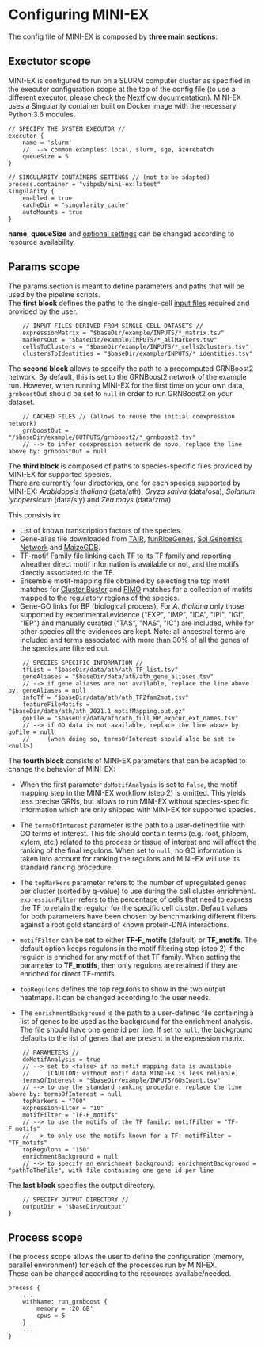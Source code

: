 # Configuring MINI-EX

The config file of MINI-EX is composed by **three main sections**:

## **Exectutor scope**
MINI-EX is configured to run on a SLURM computer cluster as specified in the executor configuration scope at the top of the config file (to use a different executor, please check [the Nextflow documentation](https://www.nextflow.io/docs/latest/executor.html)).
MINI-EX uses a Singularity container built on Docker image with the necessary Python 3.6 modules.

```
// SPECIFY THE SYSTEM EXECUTOR //
executor {
    name = 'slurm'
    //  --> common examples: local, slurm, sge, azurebatch
    queueSize = 5
}

// SINGULARITY CONTAINERS SETTINGS // (not to be adapted)
process.container = "vibpsb/mini-ex:latest"
singularity {
    enabled = true
    cacheDir = "singularity_cache"
    autoMounts = true
}
```

**name**, **queueSize** and [optional settings](https://www.nextflow.io/docs/latest/config.html) can be changed according to resource availability. 

## **Params scope**
The params section is meant to define parameters and paths that will be used by the pipeline scripts.  
The **first block** defines the paths to the single-cell [input files](https://github.com/VIB-PSB/MINI-EX/tree/main/example/INPUTS) required and provided by the user. 

```
    // INPUT FILES DERIVED FROM SINGLE-CELL DATASETS //
    expressionMatrix = "$baseDir/example/INPUTS/*_matrix.tsv"
    markersOut = "$baseDir/example/INPUTS/*_allMarkers.tsv"
    cellsToClusters = "$baseDir/example/INPUTS/*_cells2clusters.tsv"
    clustersToIdentities = "$baseDir/example/INPUTS/*_identities.tsv"
```
The **second block** allows to specify the path to a precomputed GRNBoost2 network. By default, this is set to the GRNBoost2 network of the example run. However, when running MINI-EX for the first time on your own data, `grnboostOut` should be set to `null` in order to run GRNBoost2 on your dataset.

```
    // CACHED FILES // (allows to reuse the initial coexpression network)
    grnboostOut = "/$baseDir/example/OUTPUTS/grnboost2/*_grnboost2.tsv"
    // --> to infer coexpression network de novo, replace the line above by: grnboostOut = null
```

The **third block** is composed of paths to species-specific files provided by MINI-EX for supported species.  
There are currently four directories, one for each species supported by MINI-EX: *Arabidopsis thaliana* (data/ath), *Oryza sativa* (data/osa), *Solanum lycopersicum* (data/sly) and *Zea mays* (data/zma).

This consists in:
* List of known transcription factors of the species.
* Gene-alias file downloaded from [TAIR](https://www.arabidopsis.org/download/index-auto.jsp?dir=%2Fdownload_files%2FPublic_Data_Releases%2FTAIR_Data_20140331), [funRiceGenes](https://funricegenes.github.io/), [Sol Genomics Network](https://solgenomics.net/ftp/tomato_genome/annotation/ITAG4.0_release/ITAG4.0_descriptions.txt) and [MaizeGDB](https://www.maizegdb.org/associated_genes?type=all&style=tab).
* TF-motif Family file linking each TF to its TF family and reporting wheather direct motif information is available or not, and the motifs directly associated to the TF.
* Ensemble motif-mapping file obtained by selecting the top motif matches for [Cluster Buster](https://github.com/weng-lab/cluster-buster) and [FIMO](https://meme-suite.org/meme/doc/fimo.html) matches for a collection of motifs mapped to the regulatory regions of the species.
* Gene-GO links for BP (biological process).
For *A. thaliana* only those supported by experimental evidence ("EXP", "IMP", "IDA", "IPI", "IGI", "IEP") and manually curated ("TAS", "NAS", "IC") are included, while for other species all the evidences are kept.
Note: all ancestral terms are included and terms associated with more than 30% of all the genes of the species are filtered out.

```	
    // SPECIES SPECIFIC INFORMATION //
    tfList = "$baseDir/data/ath/ath_TF_list.tsv"
    geneAliases = "$baseDir/data/ath/ath_gene_aliases.tsv"
    // --> if gene aliases are not available, replace the line above by: geneAliases = null 
    infoTf = "$baseDir/data/ath/ath_TF2fam2mot.tsv"
    featureFileMotifs = "$baseDir/data/ath/ath_2021.1_motifMapping.out.gz"
    goFile = "$baseDir/data/ath/ath_full_BP_expcur_ext_names.tsv"
    // --> if GO data is not available, replace the line above by: goFile = null 
    //     (when doing so, termsOfInterest should also be set to <null>)
```
The **fourth block** consists of MINI-EX parameters that can be adapted to change the behavior of MINI-EX:

* When the first parameter `doMotifAnalysis` is set to `false`, the motif mapping step in the MINI-EX workflow (step 2) is omitted. This yields less precise GRNs, but allows to run MINI-EX without species-specific information which are only shipped with MINI-EX for supported species.

* The `termsOfInterest` parameter is the path to a user-defined file with GO terms of interest. This file should contain terms (e.g. root, phloem, xylem, etc.) related to the process or tissue of interest and will affect the ranking of the final regulons. When set to `null`, no GO information is taken into account for ranking the regulons and MINI-EX will use its standard ranking procedure.

* The `topMarkers` parameter refers to the number of upregulated genes per cluster (sorted by q-value) to use during the cell cluster enrichment. `expressionFilter` refers to the percentage of cells that need to express the TF to retain the regulon for the specific cell cluster. Default values for both parameters have been chosen by benchmarking different filters against a root gold standard of known protein-DNA interactions.

* `motifFilter` can be set to either **TF-F_motifs** (default) or **TF_motifs**. The default option keeps regulons in the motif filtering step (step 2) if the regulon is enriched for any motif of that TF family. When setting the parameter to **TF_motifs**, then only regulons are retained if they are enriched for direct TF-motifs.

* `topRegulons` defines the top regulons to show in the two output heatmaps. It can be changed according to the user needs.

* The `enrichmentBackground` is the path to a user-defined file containing a list of genes to be used as the background for the enrichment analysis. The file should have one gene id per line. If set to `null`, the background defaults to the list of genes that are present in the expression matrix.

```	
    // PARAMETERS //
    doMotifAnalysis = true 
    // --> set to <false> if no motif mapping data is available 
    //     [CAUTION: without motif data MINI-EX is less reliable]
    termsOfInterest = "$baseDir/example/INPUTS/GOsIwant.tsv"
    // --> to use the standard ranking procedure, replace the line above by: termsOfInterest = null
    topMarkers = "700"
    expressionFilter = "10"
    motifFilter = "TF-F_motifs" 
    // --> to use the motifs of the TF family: motifFilter = "TF-F_motifs"
    // --> to only use the motifs known for a TF: motifFilter =  "TF_motifs"
    topRegulons = "150"
    enrichmentBackground = null
    // --> to specify an enrichment background: enrichmentBackground = "pathToTheFile", with file containing one gene id per line
```

The **last block** specifies the output directory.  

```	
    // SPECIFY OUTPUT DIRECTORY //
    outputDir = "$baseDir/output"
}
```

## **Process scope**
The process scope allows the user to define the configuration (memory, parallel environment) for each of the processes run by MINI-EX.  
These can be changed according to the resources availabe/needed. 
   
```	
process {
    ...
    withName: run_grnboost {
        memory = '20 GB'
        cpus = 5
    }
    ...
}
```
